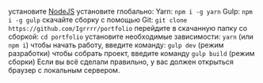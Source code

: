 установите [NodeJS](https://nodejs.org/en)
установите глобально:
Yarn: `npm i -g yarn`
Gulp: `npm i -g gulp`
скачайте сборку с помощью Git: `git clone https://github.com/Igrrrr/portfolio`
перейдите в скачанную папку со сборкой: `cd portfolio`
установите необходимые зависимости: `yarn` (или `npm i`)
чтобы начать работу, введите команду: `gulp dev` (режим разработки)
чтобы собрать проект, введите команду `gulp build` (режим сборки)
Если вы всё сделали правильно, у вас должен открыться браузер с локальным сервером.
